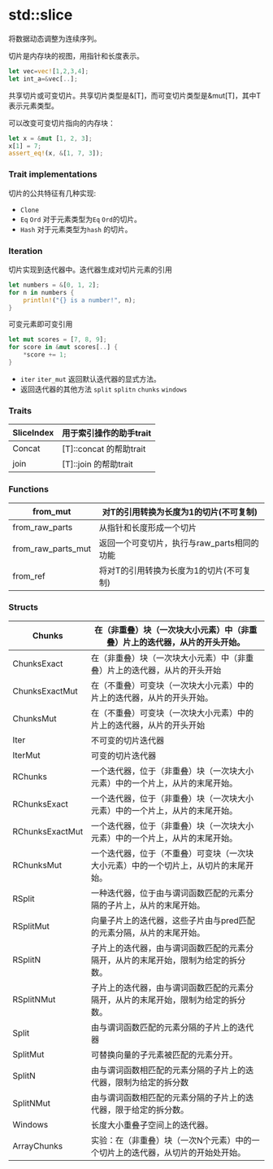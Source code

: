 # std::slice

将数据动态调整为连续序列。

切片是内存块的视图，用指针和长度表示。

```rust
let vec=vec![1,2,3,4];
let int_a=&vec[..];
```

共享切片或可变切片。共享切片类型是&[T]，而可变切片类型是&mut[T]，其中T表示元素类型。 

可以改变可变切片指向的内存块：

```rust
let x = &mut [1, 2, 3];
x[1] = 7;
assert_eq!(x, &[1, 7, 3]);
```

### Trait implementations

切片的公共特征有几种实现:

- `Clone`
- `Eq`   `Ord`    对于元素类型为`Eq` `Ord`的切片。
- `Hash`  对于元素类型为`hash` 的切片。

### Iteration

切片实现到迭代器中。迭代器生成对切片元素的引用

```rust
let numbers = &[0, 1, 2];
for n in numbers {
    println!("{} is a number!", n);
}
```

可变元素即可变引用

```rust
let mut scores = [7, 8, 9];
for score in &mut scores[..] {
    *score += 1;
}
```

- `iter`   `iter_mut`  返回默认迭代器的显式方法。
- 返回迭代器的其他方法 `split`   `splitn`   `chunks` `windows` 

### Traits

| SliceIndex | 用于索引操作的助手trait |
| ---------- | ----------------------- |
| Concat     | [T]::concat 的帮助trait |
| join       | [T]::join 的帮助trait   |

### Functions

| from_mut           | 对T的引用转换为长度为1的切片(不可复制)      |
| ------------------ | ------------------------------------------- |
| from_raw_parts     | 从指针和长度形成一个切片                    |
| from_raw_parts_mut | 返回一个可变切片，执行与raw_parts相同的功能 |
| from_ref           | 将对T的引用转换为长度为1的切片(不可复制)    |

### Structs

| Chunks          | 在（非重叠）块（一次块大小元素）中（非重叠）片上的迭代器，从片的开头开始。 |
| --------------- | ------------------------------------------------------------ |
| ChunksExact     | 在（非重叠）块（一次块大小元素）中（非重叠）片上的迭代器，从片的开头开始 |
| ChunksExactMut  | 在（不重叠）可变块（一次块大小元素）中的片上的迭代器，从片的开头开始。 |
| ChunksMut       | 在（不重叠）可变块（一次块大小元素）中的片上的迭代器，从片的开头开始 |
| Iter            | 不可变的切片迭代器                                           |
| IterMut         | 可变的切片迭代器                                             |
| RChunks         | 一个迭代器，位于（非重叠）块（一次块大小元素）中的一个片上，从片的末尾开始。 |
| RChunksExact    | 一个迭代器，位于（非重叠）块（一次块大小元素）中的一个片上，从片的末尾开始。 |
| RChunksExactMut | 一个迭代器，位于（非重叠）块（一次块大小元素）中的一个片上，从片的末尾开始。 |
| RChunksMut      | 一个迭代器，位于（不重叠）可变块（一次块大小元素）中的一个切片上，从切片的末尾开始。 |
| RSplit          | 一种迭代器，位于由与谓词函数匹配的元素分隔的子片上，从片的末尾开始。 |
| RSplitMut       | 向量子片上的迭代器，这些子片由与pred匹配的元素分隔，从片的末尾开始。 |
| RSplitN         | 子片上的迭代器，由与谓词函数匹配的元素分隔开，从片的末尾开始，限制为给定的拆分数。 |
| RSplitNMut      | 子片上的迭代器，由与谓词函数匹配的元素分隔开，从片的末尾开始，限制为给定的拆分数。 |
| Split           | 由与谓词函数匹配的元素分隔的子片上的迭代器                   |
| SplitMut        | 可替换向量的子元素被匹配的元素分开。                         |
| SplitN          | 由与谓词函数相匹配的元素分隔的子片上的迭代器，限制为给定的拆分数 |
| SplitNMut       | 由与谓词函数相匹配的元素分隔的子片上的迭代器，限于给定的拆分数。 |
| Windows         | 长度大小重叠子空间上的迭代器。                               |
| ArrayChunks     | 实验：在（非重叠）块（一次N个元素）中的一个切片上的迭代器，从切片的开始处开始。 |













